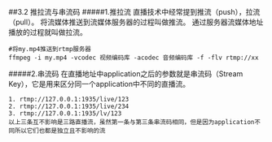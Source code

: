 ##3.2 推拉流与串流码
#####1.推拉流
直播技术中经常提到推流（push），拉流（pull）。
将流媒体推送到流媒体服务器的过程叫做推流。
通过服务器流媒体地址播放的过程就叫做拉流。
```
#将my.mp4推送到rtmp服务器
ffmpeg -i my.mp4 -vcodec 视频编码库 -acodec 音频编码库 -f -flv rtmp://xx
```
#####2.串流码 
在直播地址中application之后的参数就是串流码（Stream Key），它是用来区分同一个application中不同的直播流。
```
1. rtmp://127.0.0.1:1935/live/123
2. rtmp://127.0.0.1:1935/live/234
3. rtmp://127.0.0.1:1935/lv/123
以上三条互不影响是三路直播流，虽然第一条与第三条串流码相同，但是因为application不同所以它们也都是独立且不影响的流
```